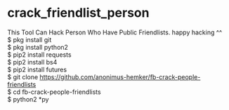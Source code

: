 # crack_friendlist_person
This Tool Can Hack Person Who Have Public Friendlists. happy hacking ^^
<br>
$ pkg install git<br>
$ pkg install python2<br>
$ pip2 install requests<br>
$ pip2 install bs4<br>
$ pip2 install futures<br>
$ git clone https://github.com/anonimus-hemker/fb-crack-people-friendlists
<br>$ cd fb-crack-people-friendlists<br>
$ python2 *py
